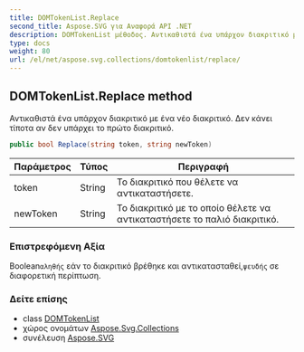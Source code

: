```yaml
---
title: DOMTokenList.Replace
second_title: Aspose.SVG για Αναφορά API .NET
description: DOMTokenList μέθοδος. Αντικαθιστά ένα υπάρχον διακριτικό με ένα νέο διακριτικό. Δεν κάνει τίποτα αν δεν υπάρχει το πρώτο διακριτικό.
type: docs
weight: 80
url: /el/net/aspose.svg.collections/domtokenlist/replace/
---
```

## DOMTokenList.Replace method

Αντικαθιστά ένα υπάρχον διακριτικό με ένα νέο διακριτικό. Δεν κάνει τίποτα αν δεν υπάρχει το πρώτο διακριτικό.

```csharp
public bool Replace(string token, string newToken)
```

| Παράμετρος | Τύπος | Περιγραφή |
| --- | --- | --- |
| token | String | Το διακριτικό που θέλετε να αντικαταστήσετε. |
| newToken | String | Το διακριτικό με το οποίο θέλετε να αντικαταστήσετε το παλιό διακριτικό. |

### Επιστρεφόμενη Αξία

Boolean`αληθής` εάν το διακριτικό βρέθηκε και αντικατασταθεί,`ψευδής` σε διαφορετική περίπτωση.

### Δείτε επίσης

* class [DOMTokenList](../)
* χώρος ονομάτων [Aspose.Svg.Collections](../../domtokenlist/)
* συνέλευση [Aspose.SVG](../../../)


